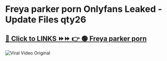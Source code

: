 
 # Freya parker porn Onlyfans Leaked - Update Files qty26

## <h2><a href="https://clipsfans.com/Freya_parker_porn&ref=git">🔗 Click to LINKS ⏩⏩ 👉 🟢 Freya parker porn </a></h2>

<a href="https://clipsfans.com/Freya_parker_porn&ref=git" rel="nofollow" data-target="animated-image.originalLink"><img src="https://i.ibb.co.com/xMMVF88/686577567.gif" alt="Viral Video Original" style="max-width: 100%; display: inline-block;" data-target="animated-image.originalImage"></a>

